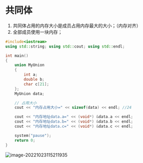 # 共同体
1. 共同体占用的内存大小是成员占用内存最大的大小；（内存对齐）
2. 全部成员使用一块内存；

```c++
#include<iostream>
using std::string; using std::cout; using std::endl;

int main()
{
	union MyUnion
	{
		int a; 
		double b;
		char c[21];
	};
	MyUnion data;

	// 占用大小
	cout << "内存占用大小=" << sizeof(data) << endl; //24

	cout << "内存地址data.a=" << (void*) &data.a << endl;
	cout << "内存地址data.b=" << (void*) &data.b << endl;
	cout << "内存地址data.c=" << (void*) &data.c << endl;

	system("pause");
	return 0;
}
```

![image-20221023115211935](http://test-123456-md-images.oss-cn-beijing.aliyuncs.com/img/image-20221023115211935.png)


